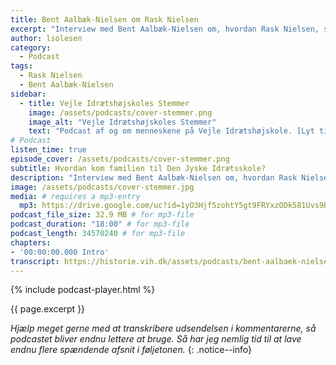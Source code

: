 ```yaml
---
title: Bent Aalbæk-Nielsen om Rask Nielsen
excerpt: "Interview med Bent Aalbæk-Nielsen om, hvordan Rask Nielsen, skolens tredje medforstander, kom til Vejle Idrætshøjskole."
author: lsolesen
category:
  - Podcast
tags:
  - Rask Nielsen
  - Bent Aalbæk-Nielsen
sidebar:
  - title: Vejle Idrætshøjskoles Stemmer
    image: /assets/podcasts/cover-stemmer.png
    image_alt: "Vejle Idrætshøjskoles Stemmer"
    text: "Podcast af og om menneskene på Vejle Idrætshøjskole. [Lyt til flere afsnit](/podcast/)"
# Podcast
listen_time: true
episode_cover: /assets/podcasts/cover-stemmer.png
subtitle: Hvordan kom familien til Den Jyske Idrætsskole?
description: "Interview med Bent Aalbæk-Nielsen om, hvordan Rask Nielsen, skolens tredje medforstander, kom til Vejle Idrætshøjskole."
image: /assets/podcasts/cover-stemmer.jpg
media: # requires a mp3-entry
  mp3: https://drive.google.com/uc?id=1yO3Hjf5zohtY5gt9FRYxzODk581Uvs9B
podcast_file_size: 32.9 MB # for mp3-file
podcast_duration: "18:00" # for mp3-file
podcast_length: 34570240 # for mp3-file
chapters:
- '00:00:00.000 Intro'
transcript: https://historie.vih.dk/assets/podcasts/bent-aalbaek-nielsen-rask-nielsen.txt
---
```


{% include podcast-player.html %}

{{ page.excerpt }}

_Hjælp meget gerne med at transkribere udsendelsen i kommentarerne, så podcastet bliver endnu lettere at bruge. Så har jeg nemlig tid til at lave endnu flere spændende afsnit i føljetonen._
{: .notice--info}
